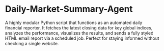 # Daily-Market-Summary-Agent
A highly modular Python script that functions as an automated daily financial reporter. It fetches the latest closing data for key global indices, analyzes the performance, visualizes the results, and sends a fully styled HTML email report via a scheduled job. Perfect for staying informed without checking a single website.
